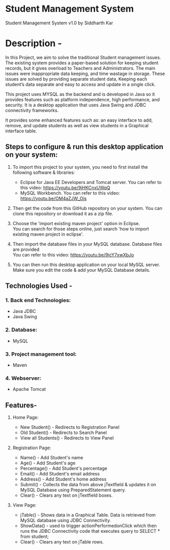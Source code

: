 # Student Management System

Student Management System v1.0 by Siddharth Kar

# Description - 
In this Project, we aim to solve the traditional Student management issues. The existing system provides a paper-based solution for keeping student records, but it gives overload to Teachers and Administrators. The main issues were inappropriate data keeping, and time wastage in storage. These issues are solved by providing separate student data, Keeping each student’s data separate and easy to access and update in a single click.

This project uses MYSQL as the backend and is developed in Java so it provides features such as platform independence, high performance, and security. It is a desktop application that uses Java Swing and JDBC connectivity frameworks.

It provides some enhanced features such as: an easy interface to add, remove, and update students as well as view students in a Graphical interface table. 

## Steps to configure & run this desktop application on your system:

1. To import this project to your system, you need to first install the following software & libraries: 
   - Eclipse for Java EE Developers and Tomcat server. You can refer to this video: https://youtu.be/9iHKCnxUWqQ
   - MySQL Workbench. You can refer to this video: https://youtu.be/OM4aZJW_Ojs

2. Then get the code from this GitHub repository on your system. You can clone this repository or download it as a zip file.

3. Choose the 'import existing maven project' option in Eclipse. 
<br> You can search for those steps online, just search 'how to import existing maven project in eclipse'. 

4. Then import the database files in your MySQL database. Database files are provided 
<br> You can refer to this video: https://youtu.be/9icY7xwXbJo

5. You can then run this desktop application on your local MySQL server. Make sure you edit the code & add your MySQL Database details.

## Technologies Used -

  
### 1. Back end Technologies:
  - Java JDBC 
  - Java Swing
  
### 2. Database:
  - MySQL
  
### 3. Project management tool:
  - Maven
  
### 4. Webserver:
  - Apache Tomcat

## Features-
  1. Home Page:
      - New Student() - Redirects to Registration Panel
      - Old Student() - Redirects to Search Panel
      - View all Students() - Redirects to View Panel
      
  2. Registration Page:
      - Name() - Add Student's name
      - Age() - Add Student's age
      - Percentage() - Add Student's percentage
      - Email() - Add Student's email address
      - Address() - Add Student's home address
      - Submit() - Collects the data from above jTextfield & updates it on MySQL Database using PreparedStatement query.
      - Clear() - Clears any text on jTextfield boxes. 
      
  3. View Page:
      - jTable() - Shows data in a Graphical Table. Data is retrieved from MySQL database using JDBC Connectivity.
      - ShowData() - used to trigger actionPerformedonClick which then runs the JDBC Connectivity code that executes query to SELECT * from student;
      - Clear() - Clears any text on jTable rows. 
